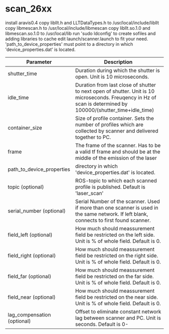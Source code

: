scan_26xx
==========

install aravis0.4
copy libllt.h and LLTDataTypes.h to /usr/local/include/libllt
copy libmescan.h to /usr/local/include/libmescan
copy libllt.so.1.0 and libmescan.so.1.0 to /usr/local/lib
run 'sudo ldconfig' to create sofiles and adding libraries to cache
edit launch/scanner.launch to fit your need. 'path_to_device_properties' must point to a directory in which 'device_properties.dat' is located.

| Parameter  | Description |
| ------------- | ------------- |
| shutter_time  | Duration during which the shutter is open. Unit is 10 microseconds.  |
| idle_time  | Duration from last close of shutter to next open of shutter. Unit is 10 microseconds. Freuqency in Hz of scan is determined by 100000/(shutter_time+idle_time) |
| container_size  | Size of profile container. Sets the number of profiles which are collected by scanner and delivered together to PC.  |
| frame  | The frame of the scanner. Has to be a valid tf frame and should be at the middle of the emission of the laser  |
| path_to_device_properties  | directory in which 'device_properties.dat' is located.  |
| topic (optional)  | ROS-topic to which each scanned profile is published. Default is 'laser_scan'  |
| serial_number (optional)  | Serial Number of the scanner. Used if more than one scanner is used in the same network. If left blank, connects to first found scanner. |
| field_left (optional)  | How much should meassurement field be restricted on the left side. Unit is % of whole field. Default is 0. |
| field_right (optional)  | How much should meassurement field be restricted on the right side. Unit is % of whole field. Default is 0.  |
| field_far (optional)  | How much should meassurement field be restricted on the far side. Unit is % of whole field. Default is 0.  |
| field_near (optional)  | How much should meassurement field be restricted on the near side. Unit is % of whole field. Default is 0. |
| lag_compensation (optional)  | Offset to eliminate constant network lag between scanner and PC. Unit is seconds. Default is 0-  |
